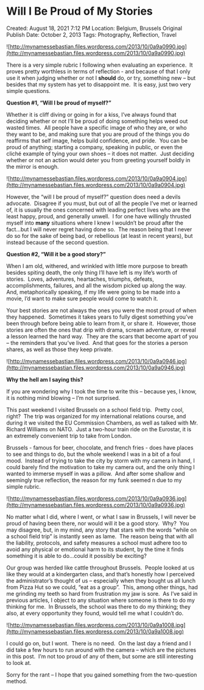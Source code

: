 # Will I Be Proud of My Stories

Created: August 18, 2021 7:12 PM
Location: Belgium, Brussels
Original Publish Date: October 2, 2013
Tags: Photography, Reflection, Travel

![http://mynamessebastian.files.wordpress.com/2013/10/0a9a0990.jpg](http://mynamessebastian.files.wordpress.com/2013/10/0a9a0990.jpg)

There is a very simple rubric I following when evaluating an experience.  It proves pretty worthless in terms of reflection - and because of that I only use it when judging whether or not I **should** do, or try, something new – but besides that my system has yet to disappoint me.  It is easy, just two very simple questions. 

**Question #1, “Will I be proud of myself?”**

Whether it is cliff diving or going in for a kiss, I’ve always found that deciding whether or not I’ll be proud of doing something helps weed out wasted times.  All people have a specific image of who they are, or who they want to be, and making sure that you are proud of the things you do reaffirms that self image, helps build confidence, and pride.  You can be proud of anything; starting a company, speaking in public, or even the cliché example of tying your own shoes – it does not matter.  Just deciding whether or not an action would deter you from greeting yourself boldly in the mirror is enough.

![http://mynamessebastian.files.wordpress.com/2013/10/0a9a0904.jpg](http://mynamessebastian.files.wordpress.com/2013/10/0a9a0904.jpg)

However, the “will I be proud of myself?” question does need a devils advocate.  Disagree if you must, but out of all the people I’ve met or learned of, it is usually the ones concerned with leading perfect lives who are the least happy, proud, and generally unwell.  I for one have willingly thrusted myself into **many** situations where I knew I wouldn’t be proud after the fact…but I will never regret having done so.  The reason being that I never do so for the sake of being bad, or rebellious (at least in recent years), but instead because of the second question.

**Question #2, “Will it be a good story?”**

When I am old, withered, and wrinkled with little more purpose to breath besides spiting death, the only thing I’ll have left is my life’s worth of stories.  Loves, adventures, heartaches, triumphs, defeats, accomplishments, failures, and all the wisdom picked up along the way.  And, metaphorically speaking, if my life were going to be made into a movie, I’d want to make sure people would come to watch it.

Your best stories are not always the ones you were the most proud of when they happened.  Sometimes it takes years to fully digest something you’ve been through before being able to learn from it, or share it.  However, those stories are often the ones that drip with drama, scream adventure, or reveal a lesson learned the hard way.  They are the scars that become apart of you – the reminders that you’ve lived.  And that goes for the stories a person shares, as well as those they keep private.

![http://mynamessebastian.files.wordpress.com/2013/10/0a9a0946.jpg](http://mynamessebastian.files.wordpress.com/2013/10/0a9a0946.jpg)

**Why the hell am I saying this?**

If you are wondering why I took the time to write this – because yes, I know, it is nothing mind blowing – I’m not surprised.

This past weekend I visited Brussels on a school field trip.  Pretty cool, right?  The trip was organized for my international relations course, and during it we visited the EU Commission Chambers, as well as talked with Mr. Richard Williams on NATO.  Just a two-hour train ride on the Eurostar, it is an extremely convenient trip to take from London.

Brussels - famous for beer, chocolate, and french fries - does have places to see and things to do, but the whole weekend I was in a bit of a foul mood.  Instead of trying to take the city by storm with my camera in hand, I could barely find the motivation to take my camera out, and the only thing I wanted to immerse myself in was a pillow.  And after some shallow and seemingly true reflection, the reason for my funk seemed n due to my simple rubric.

![http://mynamessebastian.files.wordpress.com/2013/10/0a9a0936.jpg](http://mynamessebastian.files.wordpress.com/2013/10/0a9a0936.jpg)

No matter what I did, where I went, or what I saw in Brussels, I will never be proud of having been there, nor would will it be a good story.  Why?  You may disagree, but, in my mind, any story that stars with the words “while on a school field trip” is instantly seen as lame.  The reason being that with all the liability, protocols, and safety measures a school must adhere too to avoid any physical or emotional harm to its student, by the time it finds something it is able to do...could it possibly be exciting?

Our group was herded like cattle throughout Brussels.  People looked at us like they would at a kindergarten class, and that’s honestly how I perceived the administrator’s thought of us – especially when they bought us all lunch from Pizza Hut so we could, “eat as a group”.  This, among other things, had me grinding my teeth so hard from frustration my jaw is sore.  As I’ve said in previous articles, I object to any situation where someone is there to do my thinking for me.  In Brussels, the school was there to do my thinking; they also, at every opportunity they found, would tell me what I couldn’t do.

![http://mynamessebastian.files.wordpress.com/2013/10/0a9a1008.jpg](http://mynamessebastian.files.wordpress.com/2013/10/0a9a1008.jpg)

I could go on, but I wont.  There is no need.  On the last day a friend and I did take a few hours to run around with the camera – which are the pictures in this post.  I’m not too proud of any of them, but some are still interesting to look at.

Sorry for the rant – I hope that you gained something from the two-question method.